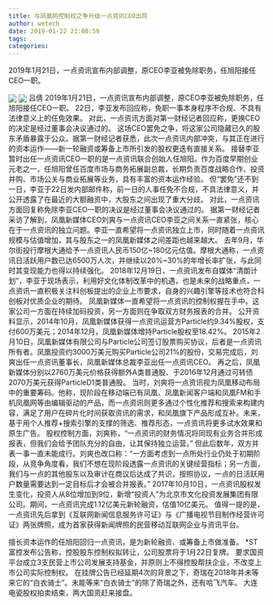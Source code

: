 ```yaml
---
title: 与凤凰网控制权之争升级一点资讯CEO出局
author: wetech
date: 2019-01-22 21:00:59
tags: 
categories: 
---
```

2019年1月21日，一点资讯宣布内部调整，原CEO李亚被免除职务，任旭阳接任CEO一职。
<!-- more -->
<img align="center" border="0" src="https://imgcdn.yicai.com/uppics/images/2019/01/0f56873480b91bbb81a2c0d2631dbb2d.jpg" />
<img align="center" border="0" src="https://imgcdn.yicai.com/uppics/images/2019/01/c1ffa3e1b8a7d3d80f47451850c44aad.jpg" />
吕倩
2019年1月21日，一点资讯宣布内部调整，原CEO李亚被免除职务，任旭阳接任CEO一职。
22日，李亚发布回应称，免职一事本身程序不合规、不具有法律意义上的任免效果。
对此，一点资讯方面对第一财经记者回应称，更换CEO的决定是经过董事会决议通过的。
这场CEO罢免之争，将这家公司隐藏已久的股东矛盾暴露于公众。据第一财经记者获悉，此次一点资讯内部冲突，与其正在进行的资本运作——新一轮融资或筹备上市所引发的股权更迭有直接关系。
接替李亚暂时出任一点资讯CEO一职的是一点资讯联合创始人任旭阳。作为百度早期创业元老之一，任旭阳曾任百度市场与商务拓展副总裁，长期负责百度战略合作、投资并购、市场公关与商业拓展等业务，具有丰富的资本运作经验。
但“罢免”还不到一日，李亚于22日发内部邮件称，前一日的人事任免不合规，不具法律意义，并公开透露了在最近的大额融资中，大股东之间出现了重大分歧。
对此，一点资讯方面回复称免除李亚CEO一职的决议是经过董事会决议通过的。
据第一财经记者采访了解到，凤凰新媒体CEO刘爽与一点资讯CEO李亚之间关系一直紧张，核心在于一点资讯的独立问题。李亚一直希望将一点资讯独立上市，同时随着一点资讯规模与估值增加，其与股东之一的凤凰新媒体之间差距也越来越大。
去年9月，华尔街投行摩根大通给予一点资讯人民币150亿~180亿元估值。摩根大通称，一点资讯日活跃用户数已达6500万人次，并继续以20%~30%的年增长率扩张，与此同时其变现能力也得以持续强化。
2018年12月19日，一点资讯发布自媒体“清朗计划”，李亚于现场表示，利用好文化体制改革中的机遇，也是未来的战略重点，一点资讯一直积极关注科创板提出的企业上市要求，自身的兴趣引擎等技术也符合科创板对优质企业的期待。
凤凰新媒体一直希望将一点资讯的控制权握在手中。这家公司一方面在持续加码投资，另一方面则在争取双方财务报表的合并。
公开资料显示，2014年10月，凤凰新媒体获得一点资讯运营方Particle约9.34%股权，支付600万美元；2014年12月，凤凰新媒体增持Particle股权至18.42%。
2015年2月10日，凤凰新媒体有限公司与Particle公司签订股票购买协议，后者是一点资讯所有者。凤凰投资约3000万美元购买Particle公司21%的股份，交易完成后，刘爽出任一点资讯董事长，凤凰新媒体总裁李亚出任一点资讯CEO。
再之后，凤凰新媒体分别以2760万美元价格获得额外A类普通股、于2016年12月通过可转债2070万美元获得ParticleD1类普通股。
当时，刘爽将一点资讯视为凤凰移动布局中的重要筹码。他称，现阶段在移动端已有凤凰、凤凰新闻客户端和凤凰FM和手机凤凰网等由编辑驱动的产品，而一点资讯则更多通过个性化推荐和搜索来构建内容，满足了用户在碎片化时间获取资讯的需求，和凤凰旗下产品形成互补。未来，基于用个人推荐+搜索引擎的支撑的筛选、推荐形态，一点资讯将更多试水效果和原生广告。
股权控制方面，刘爽称，“一点资讯的财务情况将同现有业务合并形成报表，但我们会给予团队充分的自由，让其保持独立运营。”
但此后数年，双方并表一事一直未能成行。刘爽也改口称：“一方面考虑到一点所处行业仍处于初期阶段，从竞争角度看，我们不想在现阶段透露一点资讯的关键经营指标；另一方面，我们与一点的其他股东以及审计在商议后达成了共识，按照协议，一点的日活跃用户数量需要达到一定目标后才会被合并报表。”
2017年10月10日，一点资讯股权发生变化，投资人从8位增加到9位，新增“投资人”为北京市文化投资发展集团有限公司。期间，一点资讯完成1.12亿美元新轮融资，估值10亿美元。
值得一提的是，一点资讯先后拿到《互联网新闻信息服务许可证》与《广播电视节目制作经营许可证》两张牌照，成为首家获得新闻牌照的民营移动互联网企业与资讯平台。
 
 
擅长资本运作的任旭阳回归一点资讯，是为新轮融资、或筹备上市做准备。
*ST富控发布公告称，控股股东控制权拟转让，公司股票将于1月22日复牌。
要求国资平台成立3支民营上市公司发展支持基金，并原则上不得控股帮扶企业，不改变上市公司实际控制权。
在挂牌公告已经延期4次的背景之下，奇瑞在2018年并未等来它的“白衣骑士”。未能等来“白衣骑士”的除了奇瑞之外，还有哈飞汽车。
大连电瓷股权拍卖结束，两大国资赶来接盘。

